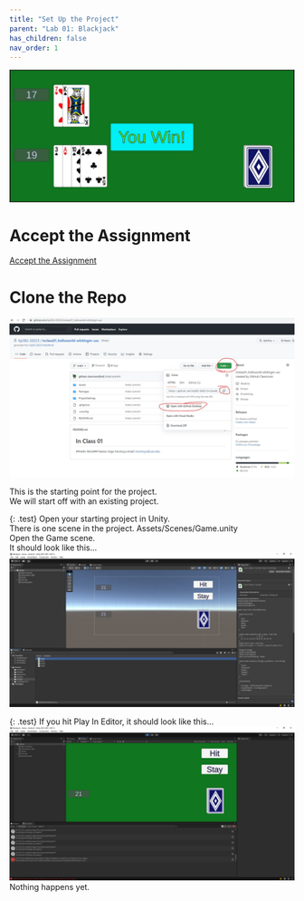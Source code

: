 ```yaml
---
title: "Set Up the Project"
parent: "Lab 01: Blackjack"
has_children: false
nav_order: 1
---
```


![Blackjack](images/lab01/done.jpg "Blackjack")

# Accept the Assignment
[Accept the Assignment](https://classroom.github.com/a/5kgfWM3M)

# Clone the Repo
![Clone The Repo](images/gitclone.jpg "Clone The Repo")

This is the starting point for the project.\
We will start off with an existing project.

{: .test}
Open your starting project in Unity.\
There is one scene in the project. Assets/Scenes/Game.unity\
Open the Game scene.\
It should look like this...
![Starting Project](images/lab01/starting_project.jpg "Starting Project")

{: .test}
If you hit Play In Editor, it should look like this...
![Play In Editor](images/lab01/starting_play.jpg "Play In Editor")
Nothing happens yet.
